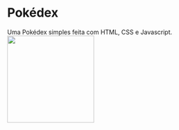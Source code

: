 <h1>Pokédex</h1>
Uma Pokédex simples feita com HTML, CSS e Javascript.
<img width="200px" margim-top="20px" src="https://upload.wikimedia.org/wikipedia/commons/thumb/9/98/International_Pok%C3%A9mon_logo.svg/1200px-International_Pok%C3%A9mon_logo.svg.png">


